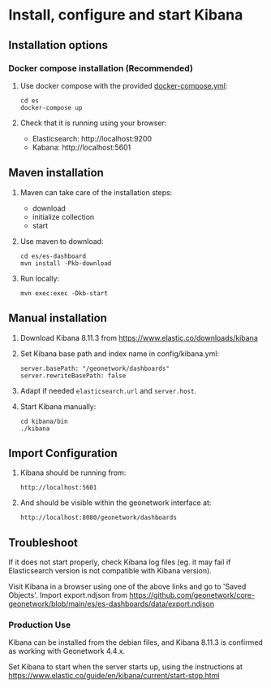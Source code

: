 # Install, configure and start Kibana

## Installation options

### Docker compose installation (Recommended)

1. Use docker compose with the provided [docker-compose.yml](es/docker-compose.yml):

   ```
   cd es
   docker-compose up
   ```

3. Check that it is running using your browser:
   
   * Elasticsearch: http://localhost:9200
   * Kabana: http://localhost:5601

## Maven installation

1. Maven can take care of the installation steps:

   * download
   * initialize collection
   * start

2. Use maven to download:

   ```
   cd es/es-dashboard
   mvn install -Pkb-download
   ```

3. Run locally:

   ```
   mvn exec:exec -Dkb-start
   ```

## Manual installation

1. Download Kibana 8.11.3 from https://www.elastic.co/downloads/kibana

2. Set Kibana base path and index name in config/kibana.yml:

   ```
   server.basePath: "/geonetwork/dashboards"
   server.rewriteBasePath: false
   ```

3. Adapt if needed ```elasticsearch.url``` and ```server.host```.

4. Start Kibana manually:

   ```
   cd kibana/bin
   ./kibana
   ```

## Import Configuration

1. Kibana should be running from:

   ```
   http://localhost:5601
   ```

2. And should be visible within the geonetwork interface at:
 
   ```
   http://localhost:8080/geonetwork/dashboards
   ```


## Troubleshoot

If it does not start properly, check Kibana log files (eg. it may fail if Elasticsearch version
is not compatible with Kibana version).

Visit Kibana in a browser using one of the above links and go to 'Saved Objects'. Import export.ndjson from https://github.com/geonetwork/core-geonetwork/blob/main/es/es-dashboards/data/export.ndjson

### Production Use

Kibana can be installed from the debian files, and Kibana 8.11.3 is confirmed as working with Geonetwork 4.4.x.

Set Kibana to start when the server starts up, using the instructions at https://www.elastic.co/guide/en/kibana/current/start-stop.html



